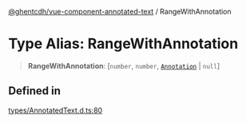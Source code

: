 [@ghentcdh/vue-component-annotated-text](../globals.md) / RangeWithAnnotation

# Type Alias: RangeWithAnnotation

> **RangeWithAnnotation**: [`number`, `number`, [`Annotation`](../interfaces/Annotation.md) \| `null`]

## Defined in

[types/AnnotatedText.d.ts:80](https://github.com/GhentCDH/vue_component_annotated_text/blob/1a1305298088f2a8b844c3bc4c9169f47cb7de8b/src/types/AnnotatedText.d.ts#L80)
